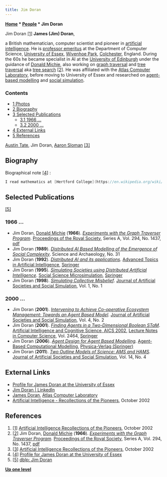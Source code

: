 ```yaml
---
title: Jim Doran
---
```

**[Home](Home "Home") \* [People](People "People") \* Jim Doran**



 [](http://www.aiai.ed.ac.uk/events/ccs2002/) Jim Doran <a id="cite-note-1" href="#cite-ref-1">[1]</a> 
**James (Jim) Doran**,  

a British mathematician, computer scientist and pioneer in [artificial intelligence](Artificial_Intelligence "Artificial Intelligence").
He is [professor emeritus](https://en.wikipedia.org/wiki/Professor_Emeritus) at the Department of Computer Science, [University of Essex](https://en.wikipedia.org/wiki/University_of_Essex), [Wivenhoe Park](https://en.wikipedia.org/wiki/Wivenhoe_Park), [Colchester](https://en.wikipedia.org/wiki/Colchester), England. 
During the 60s he became specialist in AI at the [University of Edinburgh](University_of_Edinburgh "University of Edinburgh") under the guidance of [Donald Michie](Donald_Michie "Donald Michie"), also working on [graph traversal](https://en.wikipedia.org/wiki/Graph_traversal) and [tree traversal](https://en.wikipedia.org/wiki/Tree_traversal) aka [tree search](Search "Search") <a id="cite-note-2" href="#cite-ref-2">[2]</a>. He was affiliated with the [Atlas Computer Laboratory](Atlas_Computer_Laboratory "Atlas Computer Laboratory"), before moving to University of Essex and researched on [agent-based modelling](https://en.wikipedia.org/wiki/Agent-based_model) and [social simulation](https://en.wikipedia.org/wiki/Social_simulation).



### Contents


* [1 Photos](#photos)
* [2 Biography](#biography)
* [3 Selected Publications](#selected-publications)
	+ [3.1 1966 ...](#1966-...)
	+ [3.2 2000 ...](#2000-...)
* [4 External Links](#external-links)
* [5 References](#references)






 [](http://www.aiai.ed.ac.uk/events/ccs2002/CCS-early-british-ai-2.jpg) 
[Austin Tate](Mathematician#ATate "Mathematician"), Jim Doran, [Aaron Sloman](Mathematician#ASloman "Mathematician") <a id="cite-note-3" href="#cite-ref-3">[3]</a>



## Biography


Biographical note <a id="cite-note-4" href="#cite-ref-4">[4]</a> :




```C++
I read mathematics at [Hertford College](https://en.wikipedia.org/wiki/Hertford_College,_Oxford), [Oxford](https://en.wikipedia.org/wiki/Oxford), and then in the Sixties became a specialist in artificial intelligence at the [University of Edinburgh](University_of_Edinburgh "University of Edinburgh") under the guidance of [Donald Michie](Donald_Michie "Donald Michie"). After four years at the UK [Atlas Computer Laboratory](Atlas_Computer_Laboratory "Atlas Computer Laboratory"), in 1973 I moved to the University of Essex in the Department of Computer Science where I am now an Emeritus Professor. I formally retired in 2001. Throughout my career I have also applied statistical and computer methods in [archaeology](https://en.wikipedia.org/wiki/Archaeology) and [anthropology](https://en.wikipedia.org/wiki/Anthropology). From this work arose my present interest in [agent-based modelling](https://en.wikipedia.org/wiki/Agent-based_model) and [social simulation](https://en.wikipedia.org/wiki/Social_simulation). My publications and projects reflect this mix of research interests. 

```

## Selected Publications


<a id="cite-note-5" href="#cite-ref-5">[5]</a>



### 1966 ...


* Jim Doran, [Donald Michie](Donald_Michie "Donald Michie") (**1966**). *[Experiments with the Graph Traverser Program](https://royalsocietypublishing.org/doi/10.1098/rspa.1966.0205)*. [Proceedings of the Royal Society](https://en.wikipedia.org/wiki/Proceedings_of_the_Royal_Society), Series A, Vol. 294, No. 1437, [pdf](https://stacks.stanford.edu/file/druid:yf330xx7624/yf330xx7624.pdf)
* Jim Doran (**1989**). *[Distributed AI Based Modelling of the Emergence of Social Complexity](https://www.researchgate.net/publication/266385442_Distributed_AI_Based_Modelling_of_the_Emergence_of_Social_Complexity)*. Science and Archaeology, No. 31
* Jim Doran (**1992**). *[Distributed AI and its applications](https://link.springer.com/chapter/10.1007%2F3-540-55681-8_45)*. [Advanced Topics in Artificial Intelligence](https://link.springer.com/book/10.1007/3-540-55681-8), [Springer](https://en.wikipedia.org/wiki/Springer_Science%2BBusiness_Media)
* Jim Doran (**1995**). *[Simulating Societies using Distributed Artificial Intelligence](https://link.springer.com/chapter/10.1007/978-3-662-03261-9_17)*. [Social Science Microsimulation](https://link.springer.com/book/10.1007/978-3-662-03261-9), [Springer](https://en.wikipedia.org/wiki/Springer_Science%2BBusiness_Media)
* Jim Doran (**1998**). *[Simulating Collective Misbelief](http://jasss.soc.surrey.ac.uk/1/1/3.html)*. [Journal of Artificial Societies and Social Simulation](http://jasss.soc.surrey.ac.uk/JASSS.html), Vol. 1, No. 1


### 2000 ...


* Jim Doran (**2001**). *[Intervening to Achieve Co-operative Ecosystem Management: Towards an Agent Based Model](http://jasss.soc.surrey.ac.uk/4/2/4.html)*. [Journal of Artificial Societies and Social Simulation](http://jasss.soc.surrey.ac.uk/JASSS.html), Vol. 4, No. 2
* Jim Doran (**2001**). *[Finding Agents in a Two-Dimensional Boolean STaM](https://link.springer.com/chapter/10.1007/3-540-45750-X_5)*. [Artificial Intelligence and Cognitive Science, AICS 2002](https://link.springer.com/book/10.1007/3-540-45750-X), [Lecture Notes in Computer Science](https://en.wikipedia.org/wiki/Lecture_Notes_in_Computer_Science), Vol. 2464, [Springer](https://en.wikipedia.org/wiki/Springer_Science%2BBusiness_Media)
* Jim Doran (**2006**). *[Agent Design for Agent Based Modelling](https://link.springer.com/chapter/10.1007/3-7908-1721-X_11)*. [Agent-Based Computational Modelling](https://link.springer.com/book/10.1007/3-7908-1721-X), [Physica-Verlag (Springer)](https://en.wikipedia.org/wiki/Springer_Science%2BBusiness_Media)
* Jim Doran (**2011**). *[Two Outline Models of Science: AMS and HAMS](http://jasss.soc.surrey.ac.uk/14/4/5.html)*. [Journal of Artificial Societies and Social Simulation](http://jasss.soc.surrey.ac.uk/JASSS.html), Vol. 14, No. 4


## External Links


* [Profile for James Doran at the University of Essex](https://www.essex.ac.uk/people/doran10007/james-doran)
* [Jim Doran | LinkedIn](https://www.linkedin.com/in/jim-doran-6738794a/)
* [James Doran](http://www.chilton-computing.org.uk/acl/associates/permanent/doran.htm), [Atlas Computer Laboratory](Atlas_Computer_Laboratory "Atlas Computer Laboratory")
* [Artificial Intelligence - Recollections of the Pioneers](http://www.aiai.ed.ac.uk/events/ccs2002/), October 2002


## References


1. <a id="cite-ref-1" href="#cite-note-1">[1]</a> [Artificial Intelligence Recollections of the Pioneers](http://www.aiai.ed.ac.uk/events/ccs2002/), October 2002
2. <a id="cite-ref-2" href="#cite-note-2">[2]</a> Jim Doran, [Donald Michie](Donald_Michie "Donald Michie") (**1966**). *[Experiments with the Graph Traverser Program](https://royalsocietypublishing.org/doi/10.1098/rspa.1966.0205)*. [Proceedings of the Royal Society](https://en.wikipedia.org/wiki/Proceedings_of_the_Royal_Society), Series A, Vol. 294, No. 1437, [pdf](https://stacks.stanford.edu/file/druid:yf330xx7624/yf330xx7624.pdf)
3. <a id="cite-ref-3" href="#cite-note-3">[3]</a> [Artificial Intelligence Recollections of the Pioneers](http://www.aiai.ed.ac.uk/events/ccs2002/), October 2002
4. <a id="cite-ref-4" href="#cite-note-4">[4]</a> [Profile for James Doran at the University of Essex](https://www.essex.ac.uk/people/doran10007/james-doran)
5. <a id="cite-ref-5" href="#cite-note-5">[5]</a> [dblp: Jim Doran](https://dblp.uni-trier.de/pers/hd/d/Doran:Jim)

**[Up one level](People "People")**







 
